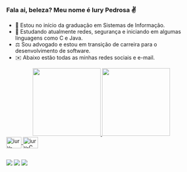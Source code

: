### Fala ai, beleza? Meu nome é Iury Pedrosa ✌️

 - 🔭 Estou no início da graduação em Sistemas de Informação.
 - 🌱 Estudando atualmente redes, segurança e iniciando em algumas linguagens como C e Java.
 - ⚖️ Sou advogado e estou em transição de carreira para o desenvolvimento de software.
 - ✉️ Abaixo estão todas as minhas redes sociais e e-mail.


<div align="center">
  <a href="https://github.com/Iuryppedrosa">
  <img height="180em" src="https://github-readme-stats.vercel.app/api?username=iuryppedrosa&show_icons=true&theme=dark&include_all_commits=true&count_private=true"/>
  <img height="180em" src="https://github-readme-stats.vercel.app/api/top-langs/?username=iuryppedrosa&layout=compact&langs_count=7&theme=dark"/>
</div>
  <img align="center" alt="iury-java" height="30" width="40" src="https://cdn.jsdelivr.net/gh/devicons/devicon/icons/java/java-original.svg" />
  <img align="center" alt="iury-C" height="30" width="40" src="https://cdn.jsdelivr.net/gh/devicons/devicon/icons/c/c-original.svg" />
</div>
  
  ##
  
  <div> 
  <a href="https://www.instagram.com/iuryppedrosa" target="_blank"><img src="https://img.shields.io/badge/-Instagram-%23E4405F?style=for-the-badge&logo=instagram&logoColor=white" target="_blank"></a> 
  <a href = "mailto:iurypedrosa@gmail.com"><img src="https://img.shields.io/badge/-Gmail-%23333?style=for-the-badge&logo=gmail&logoColor=white" target="_blank"></a>
  <a href="https://www.linkedin.com/in/iuryppedrosa" target="_blank"><img src="https://img.shields.io/badge/-LinkedIn-%230077B5?style=for-the-badge&logo=linkedin&logoColor=white" target="_blank"></a> 
</div>

